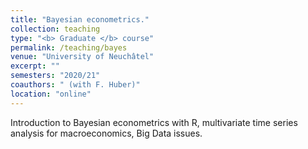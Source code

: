 ```yaml
---
title: "Bayesian econometrics."
collection: teaching
type: "<b> Graduate </b> course"
permalink: /teaching/bayes
venue: "University of Neuchâtel"
excerpt: ""
semesters: "2020/21"
coauthors: " (with F. Huber)"
location: "online"
---
```


Introduction to Bayesian econometrics with R, multivariate time series analysis for macroeconomics, Big Data issues. 
